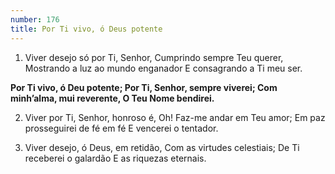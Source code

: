 ```yaml
---
number: 176
title: Por Ti vivo, ó Deus potente
---
```


1. Viver desejo só por Ti, Senhor,
  Cumprindo sempre Teu querer,
  Mostrando a luz ao mundo enganador
  E consagrando a Ti meu ser.

  __Por Ti vivo, ó Deu potente;
  Por Ti, Senhor, sempre viverei;
  Com minh’alma, mui reverente,
  O Teu Nome bendirei.__

2. Viver por Ti, Senhor, honroso é,
  Oh! Faz-me andar em Teu amor;
  Em paz prosseguirei de fé em fé
  E vencerei o tentador.

3. Viver desejo, ó Deus, em retidão,
  Com as virtudes celestiais;
  De Ti receberei o galardão
  E as riquezas eternais.

